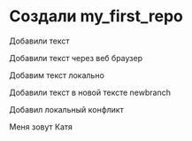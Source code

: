 ﻿# Создали my_first_repo

Добавили текст

Добавили текст через веб браузер


Добавим текст локально

Добавили текст в новой тексте newbranch

Добавил локальный конфликт

Меня зовут Катя

